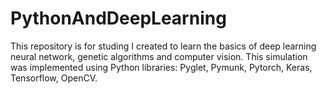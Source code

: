 # PythonAndDeepLearning
This repository is for studing I created to learn the basics of deep learning neural network,  genetic algorithms and computer vision. 
This simulation was implemented using Python libraries: Pyglet, Pymunk, Pytorch, Keras, Tensorflow, OpenCV. 

